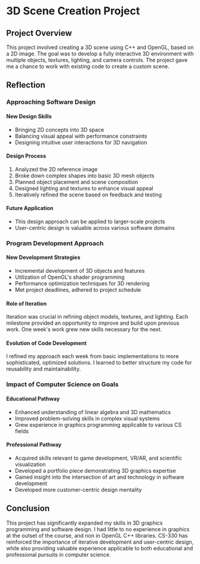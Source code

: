 # 3D Scene Creation Project

## Project Overview
This project involved creating a 3D scene using C++ and OpenGL, based on a 2D image. The goal was to develop a fully interactive 3D environment with multiple objects, textures, lighting, and camera controls. The project gave me a chance to work with existing code to create a custom scene.

## Reflection

### Approaching Software Design

#### New Design Skills
- Bringing 2D concepts into 3D space
- Balancing visual appeal with performance constraints
- Designing intuitive user interactions for 3D navigation

#### Design Process
1. Analyzed the 2D reference image
2. Broke down complex shapes into basic 3D mesh objects
3. Planned object placement and scene composition
4. Designed lighting and textures to enhance visual appeal
5. Iteratively refined the scene based on feedback and testing

#### Future Application
- This design approach can be applied to larger-scale projects
- User-centric design is valuable across various software domains

### Program Development Approach

#### New Development Strategies
- Incremental development of 3D objects and features
- Utilization of OpenGL's shader programming
- Performance optimization techniques for 3D rendering
- Met project deadlines, adhered to project schedule

#### Role of Iteration
Iteration was crucial in refining object models, textures, and lighting. Each milestone provided an opportunity to improve and build upon previous work. One week's work grew new skills necessary for the next. 

#### Evolution of Code Development
I refined my approach each week from basic implementations to more sophisticated, optimized solutions. I learned to better structure my code for reusability and maintainability.

### Impact of Computer Science on Goals

#### Educational Pathway
- Enhanced understanding of linear algebra and 3D mathematics
- Improved problem-solving skills in complex visual systems
- Grew experience in graphics programming applicable to various CS fields


#### Professional Pathway
- Acquired skills relevant to game development, VR/AR, and scientific visualization
- Developed a portfolio piece demonstrating 3D graphics expertise
- Gained insight into the intersection of art and technology in software development
- Developed more customer-centric design mentality

## Conclusion
This project has significantly expanded my skills in 3D graphics programming and software design. I had little to no experience in graphics at the outset of the course, and non in OpenGL C++ libraries. CS-330 has reinforced the importance of iterative development and user-centric design, while also providing valuable experience applicable to both educational and professional pursuits in computer science.
